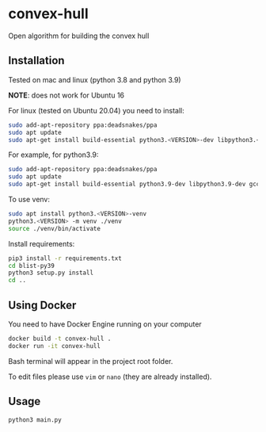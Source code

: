 # convex-hull
Open algorithm for building the convex hull

## Installation
Tested on mac and linux (python 3.8 and python 3.9)

**NOTE**: does not work for Ubuntu 16

For linux (tested on Ubuntu 20.04) you need to install:

```bash
sudo add-apt-repository ppa:deadsnakes/ppa
sudo apt update
sudo apt-get install build-essential python3.<VERSION>-dev libpython3.<VERSION>-dev gcc
```

For example, for python3.9:
```bash
sudo add-apt-repository ppa:deadsnakes/ppa
sudo apt update
sudo apt-get install build-essential python3.9-dev libpython3.9-dev gcc
```

To use venv:
```bash
sudo apt install python3.<VERSION>-venv
python3.<VERSION> -m venv ./venv
source ./venv/bin/activate
```

Install requirements:
```bash
pip3 install -r requirements.txt
cd blist-py39
python3 setup.py install
cd ..
```

## Using Docker
You need to have Docker Engine running on your computer
```bash
docker build -t convex-hull .
docker run -it convex-hull
```
Bash terminal will appear in the project root folder. 

To edit files please use `vim` or `nano` (they are already installed).

## Usage
`python3 main.py`